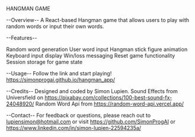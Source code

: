 HANGMAN GAME

--Overview--
A React-based Hangman game that allows users to play with random words or input their own words.

--Features--

Random word generation
User word input
Hangman stick figure animation
Keyboard input display
Win/loss messaging
Reset game functionality
Session storage for game state

--Usage--
Follow the link and start playing!
https://simonprogai.github.io/hangman_app/

--Credits--
Designed and coded by Simon Lupien.
Sound Effects from Universfield on https://pixabay.com/collections/100-best-sound-fx-24048920/
Random Word Api from https://random-word-api.vercel.app/
 
--Contact--
For feedback or questions, please reach out to lupiensimon@hotmail.com 
or visit https://github.com/SimonProgAI or https://www.linkedin.com/in/simon-lupien-22594235a/

